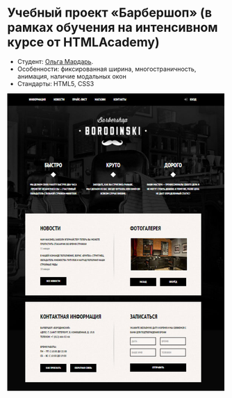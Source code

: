 # Учебный проект «Барбершоп» (в рамках обучения на интенсивном курсе от HTMLAcademy)

* Студент: [Ольга Мардарь](https://htmlacademy.ru/profile/id144410).
* Особенности: фиксированная ширина, многостраничность, анимация, наличие модальных окон
* Стандарты: HTML5, CSS3

<img width="500" alt="" src="https://github.com/mardarolya/mardarolya.github.com/blob/master/img/barbershop.jpg">
